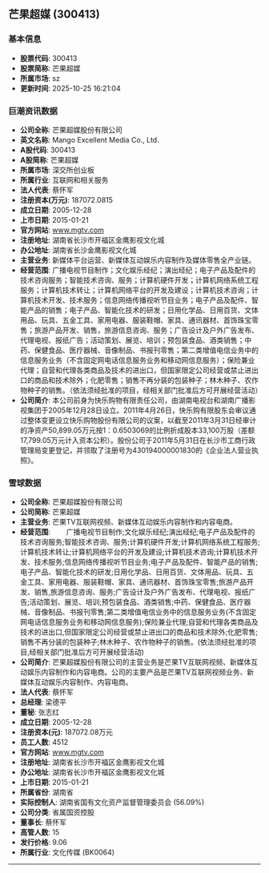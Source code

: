## 芒果超媒 (300413)

### 基本信息

- **股票代码**: 300413
- **股票简称**: 芒果超媒
- **所属市场**: sz
- **更新时间**: 2025-10-25 16:21:04

### 巨潮资讯数据

- **公司全称**: 芒果超媒股份有限公司
- **英文名称**: Mango Excellent Media Co., Ltd.
- **A股代码**: 300413
- **A股简称**: 芒果超媒
- **所属市场**: 深交所创业板
- **所属行业**: 互联网和相关服务
- **法人代表**: 蔡怀军
- **注册资本(万元)**: 187072.0815
- **成立日期**: 2005-12-28
- **上市日期**: 2015-01-21
- **官方网站**: www.mgtv.com
- **注册地址**: 湖南省长沙市开福区金鹰影视文化城
- **办公地址**: 湖南省长沙金鹰影视文化城
- **主营业务**: 新媒体平台运营、新媒体互动娱乐内容制作及媒体零售全产业链。
- **经营范围**: 广播电视节目制作；文化娱乐经纪；演出经纪；电子产品及配件的技术咨询服务；智能技术咨询、服务；计算机硬件开发；计算机网络系统工程服务；计算机技术转让；计算机网络平台的开发及建设；计算机技术咨询；计算机技术开发、技术服务；信息网络传播视听节目业务；电子产品及配件、智能产品的销售；电子产品、智能化技术的研发；日用化学品、日用百货、文体用品、玩具、五金工具、家用电器、服装鞋帽、家具、通讯器材、首饰珠宝零售；旅游产品开发、销售，旅游信息咨询、服务；广告设计及户外广告发布、代理电视、报纸广告；活动策划、展览、培训；预包装食品、酒类销售；中药、保健食品、医疗器械、音像制品、书报刊零售；第二类增值电信业务中的信息服务业务（不含固定网电话信息服务业务和移动网信息服务）；保险兼业代理；自营和代理各类商品及技术的进出口，但国家限定公司经营或禁止进出口的商品和技术除外；化肥零售；销售不再分装的包装种子；林木种子、农作物种子的销售。（依法须经批准的项目，经相关部门批准后方可开展经营活动）
- **公司简介**: 本公司前身为快乐购物有限责任公司，由湖南电视台和湖南广播影视集团于2005年12月28日设立。2011年4月26日，快乐购有限股东会审议通过整体变更设立快乐购物股份有限公司的议案，以截至2011年3月31日经审计的净资产50,899.05万元按1：0.6503069的比例折成股本33,100万股（差额17,799.05万元计入资本公积）。股份公司于2011年5月31日在长沙市工商行政管理局变更登记，并领取了注册号为430194000001830的《企业法人营业执照》。

### 雪球数据

- **公司全称**: 芒果超媒股份有限公司
- **公司简称**: 芒果超媒
- **主营业务**: 芒果TV互联网视频、新媒体互动娱乐内容制作和内容电商。
- **经营范围**: 　　广播电视节目制作;文化娱乐经纪;演出经纪;电子产品及配件的技术咨询服务;智能技术咨询、服务;计算机硬件开发;计算机网络系统工程服务;计算机技术转让;计算机网络平台的开发及建设;计算机技术咨询;计算机技术开发、技术服务;信息网络传播视听节目业务;电子产品及配件、智能产品的销售;电子产品、智能化技术的研发;日用化学品、日用百货、文体用品、玩具、五金工具、家用电器、服装鞋帽、家具、通讯器材、首饰珠宝零售;旅游产品开发、销售,旅游信息咨询、服务;广告设计及户外广告发布、代理电视、报纸广告;活动策划、展览、培训;预包装食品、酒类销售;中药、保健食品、医疗器械、音像制品、书报刊零售;第二类增值电信业务中的信息服务业务(不含固定网电话信息服务业务和移动网信息服务);保险兼业代理;自营和代理各类商品及技术的进出口,但国家限定公司经营或禁止进出口的商品和技术除外;化肥零售;销售不再分装的包装种子;林木种子、农作物种子的销售。(依法须经批准的项目,经相关部门批准后方可开展经营活动)
- **公司简介**: 芒果超媒股份有限公司的主营业务是芒果TV互联网视频、新媒体互动娱乐内容制作和内容电商。公司的主要产品是芒果TV互联网视频业务、新媒体互动娱乐内容制作、内容电商。
- **法人代表**: 蔡怀军
- **总经理**: 梁德平
- **董秘**: 张志红
- **成立日期**: 2005-12-28
- **注册资本(元)**: 187072.08万元
- **员工人数**: 4512
- **官方网站**: www.mgtv.com
- **注册地址**: 湖南省长沙市开福区金鹰影视文化城
- **办公地址**: 湖南省长沙市开福区金鹰影视文化城
- **上市日期**: 2015-01-21
- **所属省份**: 湖南省
- **实际控制人**: 湖南省国有文化资产监督管理委员会 (56.09%)
- **公司分类**: 省属国资控股
- **董事长**: 蔡怀军
- **高管人数**: 15
- **发行价格**: 9.06
- **所属行业**: 文化传媒 (BK0064)

---